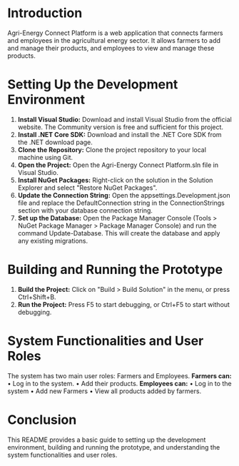 # Introduction
Agri-Energy Connect Platform is a web application that connects farmers and employees in the agricultural energy sector. It allows farmers to add and manage their products, and employees to view and manage these products.
# Setting Up the Development Environment
1.	**Install Visual Studio:** Download and install Visual Studio from the official website. The Community version is free and sufficient for this project.
2.	**Install .NET Core SDK:** Download and install the .NET Core SDK from the .NET download page.
3.	**Clone the Repository:** Clone the project repository to your local machine using Git.
4.	**Open the Project:** Open the Agri-Energy Connect Platform.sln file in Visual Studio.
5.	**Install NuGet Packages:** Right-click on the solution in the Solution Explorer and select "Restore NuGet Packages".
6.  **Update the Connection String:** Open the appsettings.Development.json file and replace the DefaultConnection string in the ConnectionStrings section with your database connection string.
7.	**Set up the Database:** Open the Package Manager Console (Tools > NuGet Package Manager > Package Manager Console) and run the command Update-Database. This will create the database and apply any existing migrations. 
# Building and Running the Prototype
1.	**Build the Project:** Click on "Build > Build Solution" in the menu, or press Ctrl+Shift+B.
2.	**Run the Project:** Press F5 to start debugging, or Ctrl+F5 to start without debugging.
# System Functionalities and User Roles
The system has two main user roles: Farmers and Employees.
**Farmers can:**
•	Log in to the system.
•	Add their products.
**Employees can:**
•	Log in to the system
• Add new Farmers
•	View all products added by farmers.
# Conclusion
This README provides a basic guide to setting up the development environment, building and running the prototype, and understanding the system functionalities and user roles.

